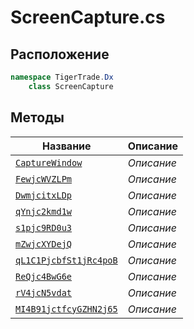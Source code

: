 
# ScreenCapture.cs
## Расположение
```csharp
namespace TigerTrade.Dx  
    class ScreenCapture
```

## Методы
| Название | Описание |
| --- | --- |
| [`CaptureWindow`](./metody/CaptureWindow.md) | *Описание* |
| [`FewjcWVZLPm`](./metody/FewjcWVZLPm.md) | *Описание* |
| [`DwmjcitxLDp`](./metody/DwmjcitxLDp.md) | *Описание* |
| [`qYnjc2kmd1w`](./metody/qYnjc2kmd1w.md) | *Описание* |
| [`s1pjc9RD0u3`](./metody/s1pjc9RD0u3.md) | *Описание* |
| [`mZwjcXYDejQ`](./metody/mZwjcXYDejQ.md) | *Описание* |
| [`qL1C1PjcbfSt1jRc4poB`](./metody/qL1C1PjcbfSt1jRc4poB.md) | *Описание* |
| [`ReQjc4BwG6e`](./metody/ReQjc4BwG6e.md) | *Описание* |
| [`rV4jcN5vdat`](./metody/rV4jcN5vdat.md) | *Описание* |
| [`MI4B91jctfcyGZHN2j65`](./metody/MI4B91jctfcyGZHN2j65.md) | *Описание* |
